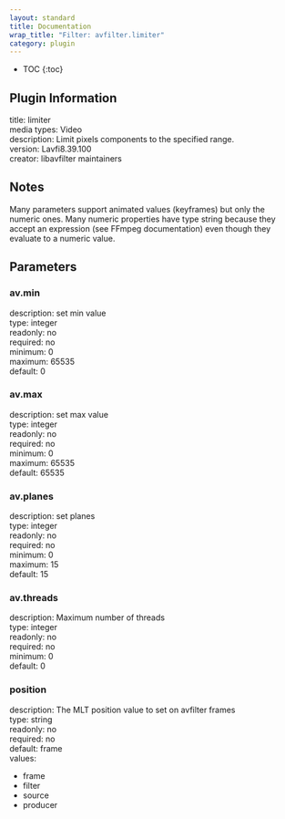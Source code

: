 ```yaml
---
layout: standard
title: Documentation
wrap_title: "Filter: avfilter.limiter"
category: plugin
---
```

* TOC
{:toc}

## Plugin Information

title: limiter  
media types:
Video  
description: Limit pixels components to the specified range.  
version: Lavfi8.39.100  
creator: libavfilter maintainers  

## Notes

Many parameters support animated values (keyframes) but only the numeric ones. Many numeric properties have type string because they accept an expression (see FFmpeg documentation) even though they evaluate to a numeric value.

## Parameters

### av.min

  
description:
set min value  
type: integer  
readonly: no  
required: no  
minimum: 0  
maximum: 65535  
default: 0  

### av.max

  
description:
set max value  
type: integer  
readonly: no  
required: no  
minimum: 0  
maximum: 65535  
default: 65535  

### av.planes

  
description:
set planes  
type: integer  
readonly: no  
required: no  
minimum: 0  
maximum: 15  
default: 15  

### av.threads

  
description:
Maximum number of threads  
type: integer  
readonly: no  
required: no  
minimum: 0  
default: 0  

### position

  
description:
The MLT position value to set on avfilter frames  
type: string  
readonly: no  
required: no  
default: frame  
values:  

* frame
* filter
* source
* producer

